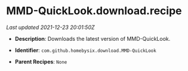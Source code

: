 # MMD-QuickLook.download.recipe

_Last updated 2021-12-23 20:01:50Z_

- **Description**: Downloads the latest version of MMD-QuickLook.

- **Identifier**: `com.github.homebysix.download.MMD-QuickLook`

- **Parent Recipes**: `None`

